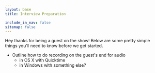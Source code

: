 ```yaml
---
layout: base
title: Interview Preparation

include_in_nav: false
sitemap: false
---
```


Hey thanks for being a guest on the show! Below are some pretty simple things you'll need to know before we get started.

- Outline how to do recording on the guest's end for audio
  - in OS X with Quicktime
  - in Windows with something else?
